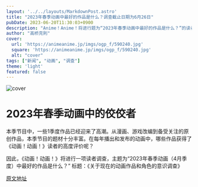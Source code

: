 ```yaml
---
layout: '../../layouts/MarkdownPost.astro'
title: "2023年春季动画中最好的作品是什么？调查截止日期为6月26日"
pubDate: 2023-06-20T11:30:03+0900
description: "Anime！Anime！将进行题为“2023年春季动画中最好的作品是什么？”的读者调查。截止日期为6月26日。"
author: "高桥克則"
cover:
  url: 'https://animeanime.jp/imgs/ogp_f/590240.jpg'
  square: 'https://animeanime.jp/imgs/ogp_f/590240.jpg'
  alt: "cover"
tags: ["新闻", "动画", "调查"]
theme: 'light'
featured: false
---
```


![cover](https://animeanime.jp/imgs/ogp_f/590240.jpg)

# 2023年春季动画中的佼佼者

本季节目中，一些1季度作品已经迎来了高潮。从漫画、游戏改编到备受关注的原创作品，本季节目的题材十分丰富。在每年播出和发布的动画中，哪些作品获得了《动画！动画！》读者的高度评价呢？

因此，《动画！动画！》将进行一项读者调查，主题为“2023年春季动画（4月季度）中最好的作品是什么？”
标题：《关于现在的动画作品和角色的意识调查》

  [原文地址](https://animeanime.jp/article/2023/06/20/78040.html)